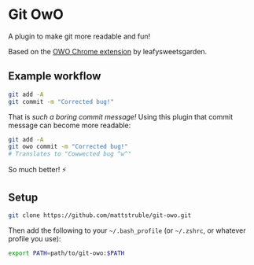 # Git OwO

A plugin to make git more readable and fun!

Based on the [OWO Chrome extension](https://chrome.google.com/webstore/detail/owo/jolaggjkdhhgcdhcjjhfkkbllefoggob?hl=en) by leafysweetsgarden.

## Example workflow

```bash
git add -A
git commit -m "Corrected bug!"
```

That is _such a boring commit message!_ Using this plugin that commit message can become more readable:

```bash
git add -A
git owo commit -m "Corrected bug!"
# Translates to "Cowwected bug ^w^" 
``` 

So much better! :zap:

## Setup

```bash
git clone https://github.com/mattstruble/git-owo.git
```

Then add the following to your `~/.bash_profile` (or `~/.zshrc`, or whatever profile you use): 

```bash
export PATH=path/to/git-owo:$PATH
```
